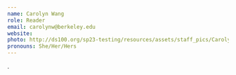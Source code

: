 ```yaml
---
name: Carolyn Wang
role: Reader
email: carolynw@berkeley.edu
website: 
photo: http://ds100.org/sp23-testing/resources/assets/staff_pics/Carolyn_Wang.jpeg
pronouns: She/Her/Hers
---
```

.
